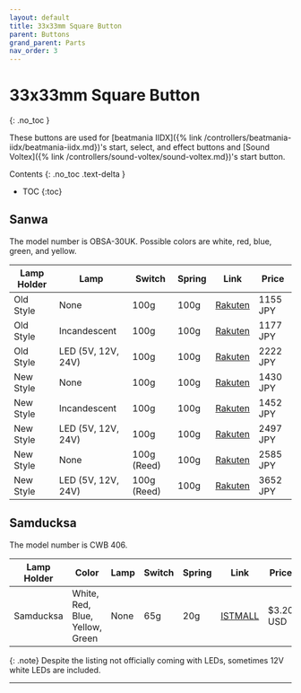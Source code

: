 ```yaml
---
layout: default
title: 33x33mm Square Button
parent: Buttons
grand_parent: Parts
nav_order: 3
---
```


# 33x33mm Square Button
{: .no_toc }

These buttons are used for [beatmania IIDX]({% link /controllers/beatmania-iidx/beatmania-iidx.md})'s start, select, and effect buttons and [Sound Voltex]({% link /controllers/sound-voltex/sound-voltex.md})'s start button.

Contents
{: .no_toc .text-delta }

- TOC
{:toc}

## Sanwa

The model number is OBSA-30UK. Possible colors are white, red, blue, green, and yellow.

| **Lamp Holder** | **Lamp**           | **Switch**  | **Spring** | **Link**       | **Price**  |
|-----------------|--------------------|-------------|------------|----------------|------------|
| Old Style       | None               | 100g        | 100g       | [Rakuten][R1]  | 1155 JPY   |
| Old Style       | Incandescent       | 100g        | 100g       | [Rakuten][R2]  | 1177 JPY   |
| Old Style       | LED (5V, 12V, 24V) | 100g        | 100g       | [Rakuten][R3]  | 2222 JPY   |
| New Style       | None               | 100g        | 100g       | [Rakuten][R4]  | 1430 JPY   |
| New Style       | Incandescent       | 100g        | 100g       | [Rakuten][R5]  | 1452 JPY   |
| New Style       | LED (5V, 12V, 24V) | 100g        | 100g       | [Rakuten][R6]  | 2497 JPY   |
| New Style       | None               | 100g (Reed) | 100g       | [Rakuten][R7]  | 2585 JPY   |
| New Style       | LED (5V, 12V, 24V) | 100g (Reed) | 100g       | [Rakuten][R8]  | 3652 JPY   |

## Samducksa

The model number is CWB 406. 

| **Lamp Holder** | **Color**                       | **Lamp** | **Switch** | **Spring** | **Link**      | **Price**  |
|-----------------|---------------------------------|----------|------------|------------|---------------|------------|
| Samducksa       | White, Red, Blue, Yellow, Green | None     | 65g        | 20g        | [ISTMALL][I1] | $3.20 USD  |

{: .note}
Despite the listing not officially coming with LEDs, sometimes 12V white LEDs are included.

----

[R1]: https://item.rakuten.co.jp/sanwadenshi/ilumb_016/
[R2]: https://item.rakuten.co.jp/sanwadenshi/ilumb_015/
[R3]: https://item.rakuten.co.jp/sanwadenshi/ilumb_014/
[R4]: https://item.rakuten.co.jp/sanwadenshi/ilumb_011/
[R5]: https://item.rakuten.co.jp/sanwadenshi/ilumb_010/
[R6]: https://item.rakuten.co.jp/sanwadenshi/ilumb_009/
[R7]: https://item.rakuten.co.jp/sanwadenshi/ilumb_013/
[R8]: https://item.rakuten.co.jp/sanwadenshi/ilumb_012/
[R9]: https://item.rakuten.co.jp/sanwadenshi/ilumb_098/
[R10]: https://item.rakuten.co.jp/sanwadenshi/ilumb_097/
[R11]: https://item.rakuten.co.jp/sanwadenshi/ilumb_102/
[R12]: https://item.rakuten.co.jp/sanwadenshi/ilumb_101/
[R13]: https://item.rakuten.co.jp/sanwadenshi/ilumb_106/
[R14]: https://item.rakuten.co.jp/sanwadenshi/ilumb_105/

[I1]: https://www.us.istmall.co.kr/Product/Detail/view/pid/72/cid/161